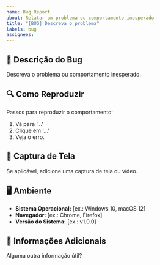 ```yaml
---
name: Bug Report
about: Relatar um problema ou comportamento inesperado
title: "[BUG] Descreva o problema"
labels: bug
assignees: 
---
```


## 🐛 Descrição do Bug
Descreva o problema ou comportamento inesperado.

## 🔍 Como Reproduzir
Passos para reproduzir o comportamento:
1. Vá para '...'
2. Clique em '...'
3. Veja o erro.

## 📸 Captura de Tela
Se aplicável, adicione uma captura de tela ou vídeo.

## 🖥️ Ambiente
- **Sistema Operacional:** [ex.: Windows 10, macOS 12]
- **Navegador:** [ex.: Chrome, Firefox]
- **Versão do Sistema:** [ex.: v1.0.0]

## 📝 Informações Adicionais
Alguma outra informação útil?
